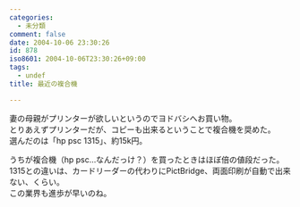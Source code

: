 ```yaml
---
categories:
  - 未分類
comment: false
date: 2004-10-06 23:30:26
id: 878
iso8601: 2004-10-06T23:30:26+09:00
tags:
  - undef
title: 最近の複合機

---
```


<div class="entry-body">
                                 <p>妻の母親がプリンターが欲しいというのでヨドバシへお買い物。<br />
とりあえずプリンターだが、コピーも出来るということで複合機を奨めた。<br />
選んだのは「hp psc 1315」、約15k円。</p>

<p>うちが複合機（hp psc…なんだっけ？）を買ったときはほぼ倍の値段だった。<br />
1315との違いは、カードリーダーの代わりにPictBridge、両面印刷が自動で出来ない、くらい。<br />
この業界も進歩が早いのね。</p>
                              </div>
    	